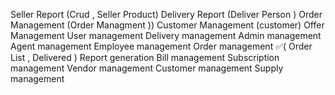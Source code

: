 Seller Report (Crud , Seller Product)
Delivery Report (Deliver Person )
Order Management (Order Managment  ))
Customer Management (customer)
Offer Management 
User management
Delivery management
Admin management
Agent management
Employee management
Order management ✅(
    Order List , 
    Delivered
)
Report generation
Bill management
Subscription management
Vendor management
Customer management
Supply management